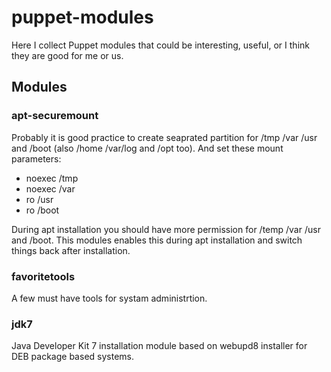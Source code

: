 # puppet-modules

Here I collect Puppet modules that could be interesting, useful, or I think they are good for me or us.

## Modules

### apt-securemount

Probably it is good practice to create seaprated partition for /tmp /var /usr and /boot (also /home /var/log and /opt too). And set these mount parameters:

* noexec /tmp
* noexec /var
* ro /usr
* ro /boot

During apt installation you should have more permission for /temp /var /usr and /boot. This modules enables this during apt installation and switch things back after installation.

### favoritetools

A few must have tools for systam administrtion.

### jdk7

Java Developer Kit 7 installation module based on webupd8 installer for DEB package based systems.

